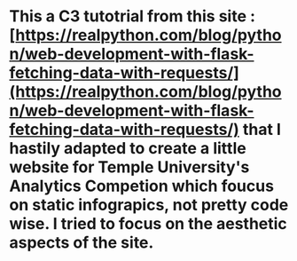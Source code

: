 # This a C3 tutotrial from this site : [https://realpython.com/blog/python/web-development-with-flask-fetching-data-with-requests/](https://realpython.com/blog/python/web-development-with-flask-fetching-data-with-requests/) that I hastily adapted to create a little website for Temple University's Analytics Competion which foucus on static infograpics, not pretty code wise. I tried to focus on the aesthetic aspects of the site.
